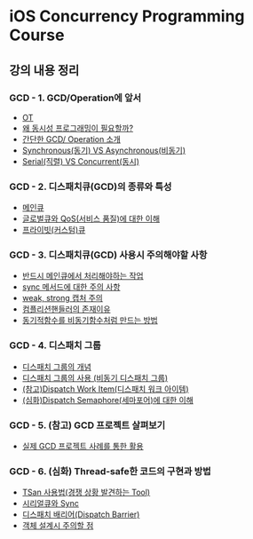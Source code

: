 # iOS Concurrency Programming Course

## 강의 내용 정리

### GCD - 1. GCD/Operation에 앞서

* [OT](https://github.com/Hansolkkim/LearningRecord/issues/7)
* [왜 동시성 프로그래밍이 필요할까?](https://github.com/Hansolkkim/LearningRecord/issues/8)
* [간단한 GCD/ Operation 소개](https://github.com/Hansolkkim/LearningRecord/issues/9)
* [Synchronous(동기) VS Asynchronous(비동기)](https://github.com/Hansolkkim/LearningRecord/issues/10)
* [Serial(직렬) VS Concurrent(동시)](https://github.com/Hansolkkim/LearningRecord/issues/11)



### GCD - 2. 디스패치큐(GCD)의 종류와 특성

* [메인큐](https://github.com/Hansolkkim/LearningRecord/issues/12)
* [글로벌큐와 QoS(서비스 품질)에 대한 이해](https://github.com/Hansolkkim/LearningRecord/issues/13)
* [프라이빗(커스텀)큐](https://github.com/Hansolkkim/LearningRecord/issues/14)



### GCD - 3. 디스패치큐(GCD) 사용시 주의해야할 사항

* [반드시 메인큐에서 처리해야하는 작업](https://github.com/Hansolkkim/LearningRecord/issues/16)
* [sync 메서드에 대한 주의 사항](https://github.com/Hansolkkim/LearningRecord/issues/17)
* [weak, strong 캡처 주의](https://github.com/Hansolkkim/LearningRecord/issues/18)
* [컴플리션핸들러의 존재이유](https://github.com/Hansolkkim/LearningRecord/issues/19)
* [동기적함수를 비동기함수처럼 만드는 방법](https://github.com/Hansolkkim/LearningRecord/issues/20)



### GCD - 4. 디스패치 그룹

* [디스패치 그룹의 개념]()
* [디스패치 그룹의 사용 (비동기 디스패치 그룹)]()
* [(참고)Dispatch Work Item(디스패치 워크 아이템)]()
* [(심화)Dispatch Semaphore(세마포어)에 대한 이해]()



### GCD - 5. (참고) GCD 프로젝트 살펴보기

* [실제 GCD 프로젝트 사례를 통한 활용]()



### GCD - 6. (심화) Thread-safe한 코드의 구현과 방법

* [TSan 사용법(경쟁 상황 발견하는 Tool)]()
* [시리얼큐와 Sync]()
* [디스패치 배리어(Dispatch Barrier)]()
* [객체 설계시 주의할 점]()


